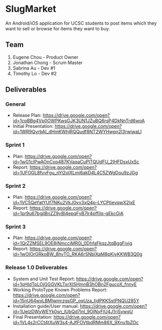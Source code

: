 # SlugMarket
An Android/iOS application for UCSC students to post items which they want to
sell or browse for items they want to buy.

## Team
1. Eugene Chou - Product Owner
2. Jonathan Chong - Scrum Master
3. Sabrina Au - Dev #1
4. Timothy Lo - Dev #2

## Deliverables

### General
+ Release Plan: https://drive.google.com/open?id=1cpBBg4Vp0OWPKwsGJK3UN1JZuBQ6rsP4DkNnTrd6woA
+ Initial Presentation: https://drive.google.com/open?id=1WR9QyrbAI_dHmKWhlRQQudf8NT2WYHwpn2I3rwiwaLI

### Sprint 1
+ Plan: https://drive.google.com/open?id=1wG1clPwAOnCxp487KVaqaCuPlTQUdFU_2lHFDsxUxSc
+ Report: https://drive.google.com/open?id=1UFOGL8fvvFgu_nYi2olXLmi6akD4L4C5ZWgDou9zJGg

### Sprint 2
+ Plan: https://drive.google.com/open?id=1VC5QeYatYUf7NKu2VkJ0vv3xQ4p-LYCPtievqwX2lxE
+ Report: https://drive.google.com/open?id=1pr9u67bgjlBnZZ9yBl4epqFyB7lr4pffilq-gEkcGjA 

### Sprint 3
+ Plan: https://drive.google.com/open?id=1QrZZMSEL9OE8jNmcciMR0i_0DhfaFkqzJtqBggFivjg
+ Report: https://drive.google.com/open?id=1wOIOrGRkoBW_8hvTO_RKA6rSNblXaM8pKiyKKWB3Q0g

### Release 1.0 Deliverables 
+ System and Unit Test Report: https://drive.google.com/open?id=1oHIdTpLOjGGGVKLTxrXISHmnB3hOBn2FgucoX_fnnyE
+ Working ProtoType Known Problems Report: https://drive.google.com/open?id=15nU64wxLBMlwmrzgsGP_oqUza_tjdPKKSstPNQU285Y
+ Installation guide/User manual: https://drive.google.com/open?id=1UelzDWyWEYk0sn_lUbQd7Inl_9OINyFIU4J1rjSywqU
+ Final Presentation: https://drive.google.com/open?id=1VL4s2rCCt4tXuW3s4-AJfFOVtbdRMm86X_9Xnu1bZOc
